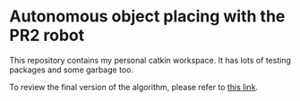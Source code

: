 Autonomous object placing with the PR2 robot
========================================
This repository contains my personal catkin workspace. It has lots of testing packages and some garbage too.

To review the final version of the algorithm, please refer to [this link](https://github.com/mexomagno/pr2_placing/tree/master/src/memoria2).

